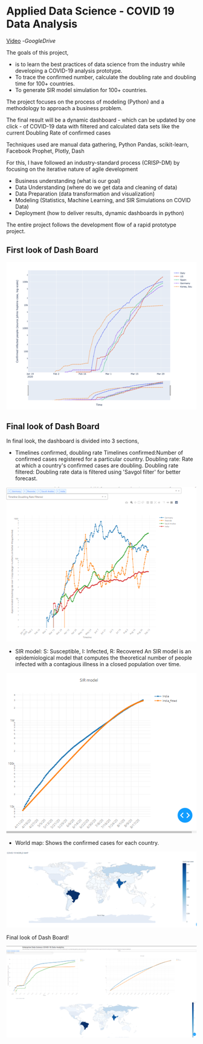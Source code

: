 # Applied Data Science - COVID 19 Data Analysis

[Video](https://drive.google.com/file/d/1kd--roOhrPkfHhMqVT6zEelXM4pEHzY7/view?usp=sharing) -_GoogleDrive_

The goals of this project,
* is to learn the best practices of data science from the industry while developing a COVID-19 analysis prototype.
* To trace the confirmed number, calculate the doubling rate and doubling time for 100+ countries.
* To generate SIR model simulation for 100+ countries.

The project focuses on the process of modeling (Python) and a methodology to approach a business problem.

The final result will be a dynamic dashboard - which can be updated by one click - of COVID-19 data with filtered and calculated data sets like the current Doubling Rate of confirmed cases

Techniques used are manual data gathering, Python Pandas, scikit-learn, Facebook Prophet, Plotly, Dash

For this, I have followed an industry-standard process (CRISP-DM) by focusing on the iterative nature of agile development

* Business understanding (what is our goal)
* Data Understanding (where do we get data and cleaning of data)
* Data Preparation (data transformation and visualization)
* Modeling (Statistics, Machine Learning, and SIR Simulations on COVID Data)
* Deployment (how to deliver results, dynamic dashboards in python)

The entire project follows the development flow of a rapid prototype project.

## First look of Dash Board

![First dynamic dashboard](/reports/figures/plotly_result.png)

## Final look of Dash Board
In final look, the dashboard is divided into 3 sections,

* Timelines confirmed, doubling rate
  Timelines confirmed:Number of confirmed cases registered for a particular country. 
  Doubling rate: Rate at which a country's confirmed cases are doubling. 
  Doubling rate filtered: Doubling rate data is filtered using 'Savgol filter' for better forecast.
  
![Timeline](/reports/figures/Timeline_dash_2.PNG)

* SIR model: S: Susceptible, I: Infected, R: Recovered
  An SIR model is an epidemiological model that computes the theoretical number of people infected with a contagious illness in a closed population over time.

![SIR model](/reports/figures/SIR_dash.PNG)

* World map: Shows the confirmed cases for each country.

![World Map](/reports/figures/World_map.PNG)

Final look of Dash Board!

![Final dynamic dashboard](/reports/figures/Final.PNG)

